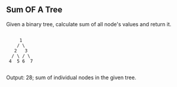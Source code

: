 ## Sum OF A Tree

Given a binary tree, calculate sum of all node's values and return it.

```plaintext

     1
    / \
   2   3
  / \ / \
 4  5 6  7


```

Output: 28; sum of individual nodes in the given tree.
